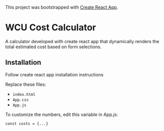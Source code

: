 This project was bootstrapped with [Create React App](https://github.com/facebook/create-react-app).

# WCU Cost Calculator

A calculator developed with create react app that dynamically renders the total estimated cost based on form selections.

## Installation

Follow create react app installation instructions

Replace these files:

* `index.html`
* `App.css`
* `App.js`

To customize the numbers, edit this variable in App.js:

`const costs = {...}`